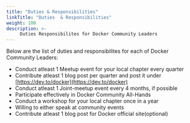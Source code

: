 ```yaml
---
title: "Duties & Responsibilities"
linkTitle: "Duties  & Responsibilities"
weight: 100
description: >-
     Duties Responsibilites for Docker Community Leaders
---
```


Below are the list of duties and responsibilites for each of Docker Community Leaders:

- Conduct atleast 1 Meetup event for your local chapter every quarter
- Contribute atleast 1 blog post per quarter and post it under [https://dev.to/docker](https://dev.to/docker)
- Conduct atleast 1 Joint-meetup event every 4 months, if possible
- Participate effectively in Docker Community All-Hands 
- Conduct a workshop for your local chapter once in a year
- Willing to either speak at community events 
- Contribute atleast 1 blog post for Docker official site(optional)

